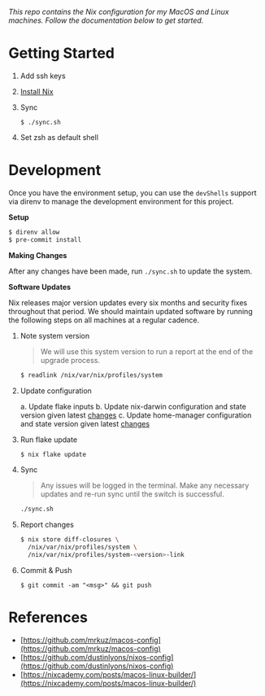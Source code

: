_This repo contains the Nix configuration for my MacOS and Linux machines. Follow the documentation below to get started._

# Getting Started

1. Add ssh keys

2. [Install Nix](https://zero-to-nix.com/start/install/)

3. Sync

   ```
   $ ./sync.sh
   ```

4. Set zsh as default shell

# Development

Once you have the environment setup, you can use the `devShells` support via direnv to manage the development environment for this project.

**Setup**

```sh
$ direnv allow
$ pre-commit install
```

**Making Changes**

After any changes have been made, run `./sync.sh` to update the system.

**Software Updates**

Nix releases major version updates every six months and security fixes throughout that period. We should maintain updated software by running the following steps on all machines at a regular cadence.

1. Note system version

    > We will use this system version to run a report at the end of the upgrade process.

    ```sh
    $ readlink /nix/var/nix/profiles/system
    ```

1. Update configuration

    a. Update flake inputs
    b. Update nix-darwin configuration and state version given latest [changes](https://github.com/nix-darwin/nix-darwin/blob/master/CHANGELOG)
    c. Update home-manager configuration and state version given latest [changes](https://nix-community.github.io/home-manager/release-notes.xhtml)


2. Run flake update

    ```sh
    $ nix flake update
    ```
3. Sync

    > Any issues will be logged in the terminal. Make any necessary updates and re-run sync until the switch is successful.

    ```sh
    ./sync.sh
    ```

4. Report changes

    ```sh
    $ nix store diff-closures \
      /nix/var/nix/profiles/system \
      /nix/var/nix/profiles/system-<version>-link
    ```

5. Commit & Push

    ```
    $ git commit -am "<msg>" && git push
    ```

# References

- [https://github.com/mrkuz/macos-config](https://github.com/mrkuz/macos-config)
- [https://github.com/dustinlyons/nixos-config](https://github.com/dustinlyons/nixos-config)
- [https://nixcademy.com/posts/macos-linux-builder/](https://nixcademy.com/posts/macos-linux-builder/)
